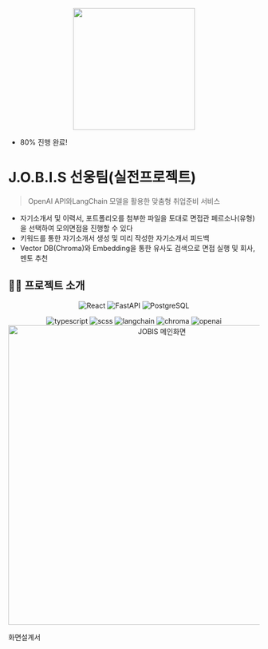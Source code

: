 <p align="center">
  <img width="244" src="https://github.com/user-attachments/assets/253edd78-ab41-4670-9228-683c55d5affc">
</p>

- 80% 진행 완료!

# J.O.B.I.S 선웅팀(실전프로젝트)
> OpenAI API와LangChain 모델을 활용한 맞춤형 취업준비 서비스
- 자기소개서 및 이력서, 포트폴리오를 첨부한 파일을 토대로 면접관 페르소나(유형)을 선택하여 모의면접을 진행할 수 있다
- 키워드를 통한 자기소개서 생성 및 미리 작성한 자기소개서 피드백
- Vector DB(Chroma)와 Embedding을 통한 유사도 검색으로 면접 실행 및 회사, 멘토 추천 
## ✍🏻 프로젝트 소개
<p align="center">
 <img src="https://img.shields.io/badge/React-v18.2.0-9cf?logo=React" alt="React" />
  <img src="https://img.shields.io/badge/FastAPI-v0.115.9-009688?logo=fastapi" alt="FastAPI" />
  <img src="https://img.shields.io/badge/PostgreSQL-v13.10-blue?logo=Postgresql" alt="PostgreSQL"/>
</p>
<p align="center">
  <img src="https://img.shields.io/badge/TypeScript-v5.3.3-3178C6?logo=typescript&logoColor=white" alt="typescript" />
  <img src="https://img.shields.io/badge/SCSS-v1.62.1-CC6699?logo=sass&logoColor=white" alt="scss" />
  <img src="https://img.shields.io/badge/LangChain-⚡-green?logo=python" alt="langchain"/>
  <img src="https://img.shields.io/badge/Chroma-VectorDB-yellow?logo=databricks" alt="chroma"/>
  <img src="https://img.shields.io/badge/OpenAI-API-black?logo=openai&logoColor=white" alt="openai"/>
  <a>
    <img width="600" src="https://github.com/user-attachments/assets/8f830045-62df-4a3f-a1c5-f60534805662" alt="JOBIS 메인화면" />
  </a>
</p>

<a herf="https://www.figma.com/design/PkABMn1ZnHp2tuFcA8yRcM/-%EA%B8%B0%ED%9A%8D-%ED%99%94%EB%A9%B4%EC%84%A4%EA%B3%84%EC%84%9C-%ED%85%9C%ED%94%8C%EB%A6%BF-UX-UI-Wireframe-Template-KOR--UX-UI--Community-?node-id=0-1&p=f">
  화면설계서
</a>



